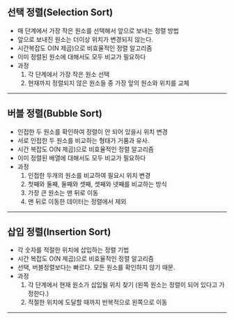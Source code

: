 ## 선택 정렬(Selection Sort)
- 매 단계에서 가장 작은 원소를 선택해서 앞으로 보내는 정렬 방법
- 앞으로 보내진 원소는 더이상 위치가 변경되지 않는다.
- 시간복잡도 O(N 제곱)으로 비효율적인 정렬 알고리즘
- 이미 정렬된 원소에 대해서도 모두 비교가 필요하다
- 과정
  1. 각 단계에서 가장 작은 원소 선택
  2. 현재까지 정렬되지 않은 원소들 중 가장 앞의 원소와 위치를 교체
---
## 버블 정렬(Bubble Sort)
- 인접한 두 원소를 확인하여 정렬이 안 되어 있을시 위치 변경
- 서로 인접한 두 원소를 비교하는 형태가 거품과 유사.
- 시간 복잡도 O(N 제곱)으로 비효율적인 정렬 알고리즘
- 이미 정렬된 배열에 대해서도 모두 비교가 필요하다
- 과정
  1. 인접한 두개의 원소를 비교하여 필요시 위치 변경
  2. 첫째와 둘째, 둘째와 셋째, 셋째와 넷째를 비교하는 방식
  3. 가장 큰 원소는 맨 뒤로 이동
  4. 맨 뒤로 이동한 데이터는 정렬에서 제외
---
## 삽입 정렬(Insertion Sort)
- 각 숫자를 적절한 위치에 삽입하는 정렬 기법
- 시간 복잡도 O(N 제곱)으로 비효율적인 정렬 알고리즘
- 선택, 버블정렬보다는 빠르다. 모든 원소를 확인하지 않기 때문.
- 과정
  1. 각 단계에서 현재 원소가 삽입될 위치 찾기 (왼쪽 원소는 정렬이 되어 있다고 가정한다.)
  2. 적절한 위치에 도달할 때까지 반복적으로 왼쪽으로 이동
---
